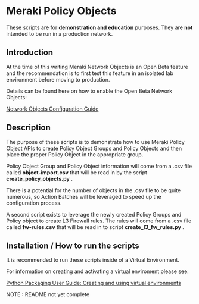 
# Meraki Policy Objects

These scripts are for **demonstration and education** purposes. They are **not** intended to be run in a production network. 

## Introduction

At the time of this writing Meraki Network Objects is an Open Beta feature and the recommendation is to first test this feature in an isolated lab environment before moving to production.

Details can be found here on how to enable the Open Beta Network Objects:

 [Network Objects Configuration Guide](https://documentation.meraki.com/MX/Firewall_and_Traffic_Shaping/Network_Objects_Configuration_Guide)


## Description

The purpose of these scripts is to demonstrate how to use Meraki Policy Object APIs to create Policy Object Groups and Policy Objects and then place the proper Policy Object in the appropriate group. 

Policy Object Group and Policy Object information will come from a .csv file called **object-import.csv** that will be read in by the script **create_policy_objects.py** .

There is a potential for the number of objects in the .csv file to be quite numerous, so Action Batches will be leveraged to speed up the configuration process. 

A second script exists to leverage the newly created Policy Groups and Policy object to create L3 Firewall rules. The rules will come from a .csv file called **fw-rules.csv** that will be read in to script **create_l3_fw_rules.py** .


## Installation / How to run the scripts

It is recommended to run these scripts inside of a Virtual Environment. 

For information on creating and activating a virtual enviroment please see: 

[Python Packaging User Guide: Creating and using virtual environments](https://packaging.python.org/guides/installing-using-pip-and-virtual-environments/#creating-a-virtual-environment)



NOTE : README not yet complete


